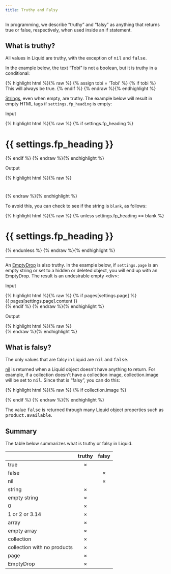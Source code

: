 ```yaml
---
title: Truthy and Falsy
---
```


In programming, we describe “truthy” and “falsy” as anything that returns true or  false, respectively, when used inside an if statement.

## What is truthy? 

All values in Liquid are truthy, with the exception of <tt>nil</tt> and <tt>false</tt>. 

In the example below, the text “Tobi” is not a boolean, but it is truthy in a conditional:

{% highlight html %}{% raw %}
{% assign tobi = 'Tobi' %}
{% if tobi %}
This will always be true.
{% endif %}
{% endraw %}{% endhighlight %}

[Strings](/themes/liquid-documentation/basics/types/#strings), even when empty, are truthy. The example below will result in empty HTML tags if <code>settings.fp_heading</code> is empty: 

<p class="input">Input</p>
{% highlight html %}{% raw %}
{% if settings.fp_heading %}
<h1>{{ settings.fp_heading }}</h1>
{% endif %}
{% endraw %}{% endhighlight %}


<p class="output">Output</p>
{% highlight html %}{% raw %}
<h1></h1>
{% endraw %}{% endhighlight %}

To avoid this, you can check to see if the string is <code>blank</code>, as follows: 

<div>
{% highlight html %}{% raw %}
{% unless settings.fp_heading == blank %}
	<h1>{{ settings.fp_heading }}</h1>
{% endunless %}
{% endraw %}{% endhighlight %}
</div>

<hr/>

An [EmptyDrop](/themes/liquid-documentation/basics/types/#empty-drop) is also truthy. In the example below, if <code>settings.page</code> is an empty string or set to a hidden or deleted object, you will end up with an EmptyDrop. The result is an undesirable empty &lt;div&gt;:

<p class="input">Input</p>
{% highlight html %}{% raw %}
{% if pages[settings.page] %}
<div>{{ pages[settings.page].content }}</div>
{% endif %}
{% endraw %}{% endhighlight %}


<p class="output">Output</p>
{% highlight html %}{% raw %}
<div></div>
{% endraw %}{% endhighlight %}


## What is falsy?

The only values that are falsy in Liquid are <tt>nil</tt> and <tt>false</tt>.

[nil](/themes/liquid-documentation/basics/types/#nil) is returned when a Liquid object doesn't have anything to return. For example, if a collection doesn't have a collection image, collection.image will be set to <tt>nil</tt>. Since that is “falsy”, you can do this:

{% highlight html %}{% raw %}
{% if collection.image %}
<!-- output collection image -->
{% endif %}
{% endraw %}{% endhighlight %}

The value <tt>false</tt> is returned through many Liquid object properties such as <tt>product.available</tt>.

## Summary

The table below summarizes what is truthy or falsy in Liquid. 

|               | truthy        | falsy         |
| ------------- |:-------------:|:-------------:|
| true          | &times; |  |
| false         |       | &times; |
| nil          |  | &times; |
| string        | &times;      |     |
| empty string        | &times;     |     |
| 0             |  &times;     |   |
| 1 or 2 or 3.14        | &times;     |     |
| array       |  &times;   |     |
| empty array        |  &times;    |     |
| collection        | &times;     |    |
| collection with no products        | &times;     |     |
| page        | &times;     |     |
| EmptyDrop        | &times;     |     |






















